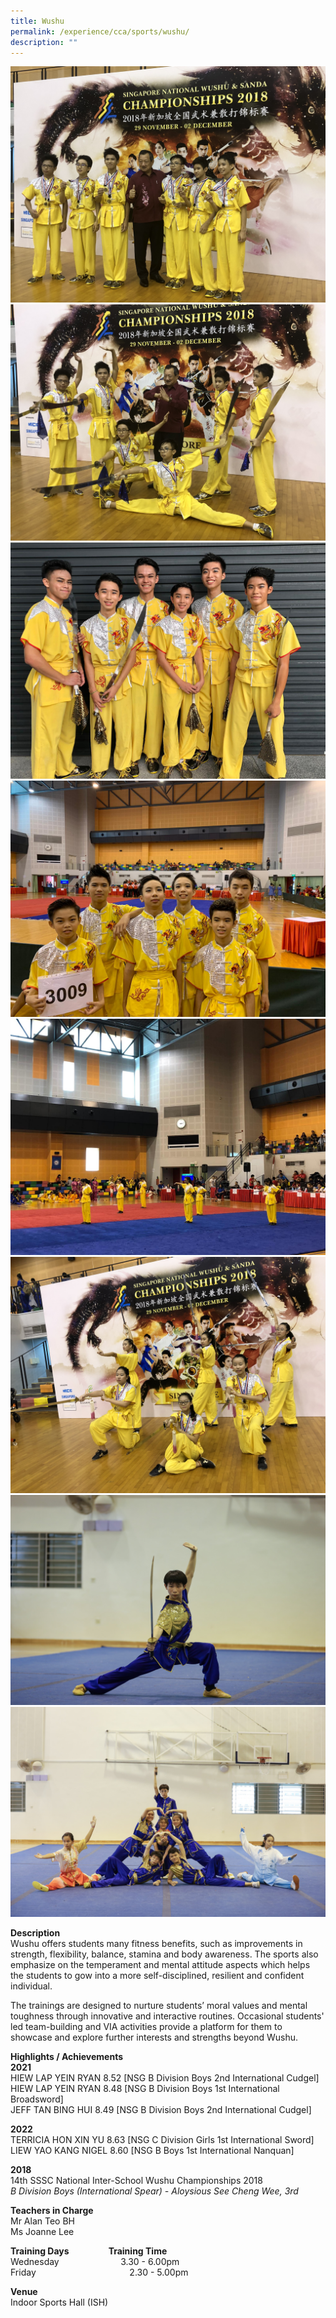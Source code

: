 ```yaml
---
title: Wushu
permalink: /experience/cca/sports/wushu/
description: ""
---
```

![](/images/wushu%204.jpg)
![](/images/wushu%205.jpg)
![](/images/Wushu1.jpg)
![](/images/Wushu2.jpg)
![](/images/Wushu3.jpg)
![](/images/wushu6.jpg)
![](/images/wushu7.jpeg)
![](/images/wushu8.jpeg)

**Description** <br>
Wushu offers students many fitness benefits, such as improvements in strength, flexibility, balance, stamina and body awareness. The sports also emphasize on the temperament and mental attitude aspects which helps the students to gow into a more self-disciplined, resilient and confident individual.

The trainings are designed to nurture students’ moral values and mental toughness through innovative and interactive routines. Occasional students' led team-building and VIA activities provide a platform for them to showcase and explore further interests and strengths beyond Wushu.

**Highlights / Achievements** <br>
**2021** <br>
HIEW LAP YEIN RYAN 8.52 \[NSG B Division Boys 2nd International Cudgel\] <br>
HIEW LAP YEIN RYAN 8.48 \[NSG B Division Boys 1st International Broadsword\] <br>
JEFF TAN BING HUI 8.49 \[NSG B Division Boys 2nd International Cudgel\]

  

**2022**<br>
TERRICIA HON XIN YU 8.63 \[NSG C Division Girls 1st International Sword\]<br>
LIEW YAO KANG NIGEL 8.60 \[NSG B Boys 1st International Nanquan\]

**2018**<br>
14th SSSC National Inter-School Wushu Championships 2018<br>
_B Division Boys (International Spear) - Aloysious See Cheng Wee, 3rd_

**Teachers in Charge** <br>
Mr Alan Teo BH <br>
Ms Joanne Lee

**Training Days                   Training Time** <Br>
Wednesday                         3.30 - 6.00pm <br>
Friday                                      2.30 - 5.00pm 

**Venue** <br>
Indoor Sports Hall (ISH)